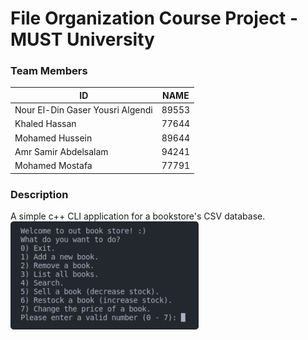 # File Organization Course Project - MUST University 
### Team Members
| ID  | NAME |
|---|---|
|Nour El-Din Gaser Yousri Algendi|89553|
|Khaled Hassan|77644|
|Mohamed Hussein|89644|
|Amr Samir Abdelsalam|94241|
|Mohamed Mostafa|77791|
### Description
A simple c++ CLI application for a bookstore's CSV database.<br>
![screenshot](https://github.com/nourgaser/fileOrgProject/blob/main/img/welcome.png)
